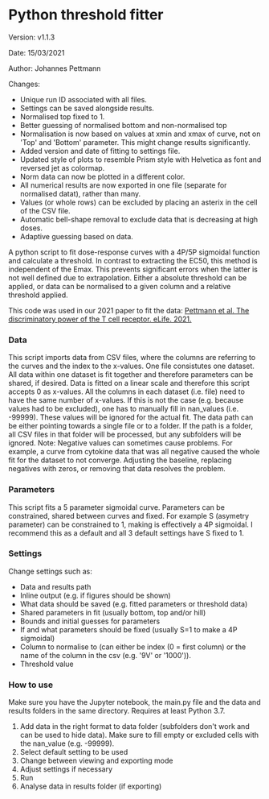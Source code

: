 # Python threshold fitter
Version: v1.1.3

Date: 15/03/2021

Author: Johannes Pettmann

Changes:
* Unique run ID associated with all files.
* Settings can be saved alongside results.
* Normalised top fixed to 1.
* Better guessing of normalised bottom and non-normalised top
* Normalisation is now based on values at xmin and xmax of curve, not on 'Top' and 'Bottom' parameter. This might change results significantly.
* Added version and date of fitting to settings file.
* Updated style of plots to resemble Prism style with Helvetica as font and reversed jet as colormap.
* Norm data can now be plotted in a different color.
* All numerical results are now exported in one file (separate for normalised datat), rather than many.
* Values (or whole rows) can be excluded by placing an asterix in the cell of the CSV file.
* Automatic bell-shape removal to exclude data that is decreasing at high doses.
* Adaptive guessing based on data.

A python script to fit dose-response curves with a 4P/5P sigmoidal function and calculate a threshold. In contrast to extracting the EC50, this method is independent of the Emax. This prevents significant errors when the latter is not well defined due to extrapolation. Either a absolute threshold can be applied, or data can be normalised to a given column and a relative threshold applied.

This code was used in our 2021 paper to fit the data: [Pettmann et al. The discriminatory power of the T cell receptor. eLife. 2021.](https://elifesciences.org/articles/67092)

### Data
This script imports data from CSV files, where the columns are referring to the curves and the index to the x-values. One file consistutes one dataset. All data within one dataset is fit together and therefore parameters can be shared, if desired.
Data is fitted on a linear scale and therefore this script accepts 0 as x-values. All the columns in each dataset (i.e. file) need to have the same number of x-values. If this is not the case (e.g. because values had to be excluded), one has to manually fill in nan_values (i.e. -99999). These values will be ignored for the actual fit.
The data path can be either pointing towards a single file or to a folder. If the path is a folder, all CSV files in that folder will be processed, but any subfolders will be ignored.
Note: Negative values can sometimes cause problems. For example, a curve from cytokine data that was all negative caused the whole fit for the dataset to not converge. Adjusting the baseline, replacing negatives with zeros, or removing that data resolves the problem.

### Parameters
This script fits a 5 parameter sigmoidal curve. Parameters can be constrained, shared between curves and fixed. For example S (asymetry parameter) can be constrained to 1, making is effectively a 4P sigmoidal. I recommend this as a default and all 3 default settings have S fixed to 1.

### Settings
Change settings such as:
* Data and results path
* Inline output (e.g. if figures should be shown)
* What data should be saved (e.g. fitted parameters or threshold data)
* Shared parameters in fit (usually bottom, top and/or hill)
* Bounds and initial guesses for parameters
* If and what parameters should be fixed (usually S=1 to make a 4P sigmoidal)
* Column to normalise to (can either be index (0 = first column) or the name of the column in the csv (e.g. '9V' or '1000')).
* Threshold value

### How to use
Make sure you have the Jupyter notebook, the main.py file and the data and results folders in the same directory. Requires at least Python 3.7.
1. Add data in the right format to data folder (subfolders don't work and can be used to hide data). Make sure to fill empty or excluded cells with the nan_value (e.g. -99999).
2. Select default setting to be used
3. Change between viewing and exporting mode
4. Adjust settings if necessary
5. Run
6. Analyse data in results folder (if exporting)
